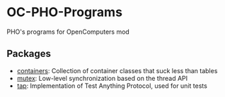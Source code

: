 # OC-PHO-Programs

PHO's programs for OpenComputers mod

## Packages

* [containers](containers): Collection of container classes that suck less than tables
* [mutex](mutex): Low-level synchronization based on the thread API
* [tap](tap): Implementation of Test Anything Protocol, used for unit tests
